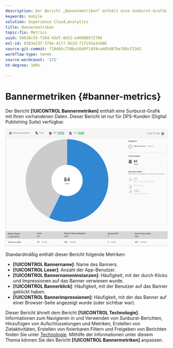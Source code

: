 ```yaml
---
description: Der Bericht „Bannermetriken“ enthält eine Sunburst-Grafik mit Ihren vorhandenen Daten. Dieser Bericht ist nur für DPS-Kunden (Digital Publishing Suite) verfügbar.
keywords: mobile
solution: Experience Cloud,Analytics
title: Bannermetriken
topic-fix: Metrics
uuid: 50638c55-f10d-43d7-8d12-e48908572766
exl-id: 0383e23f-579e-4177-922d-71f193a3c606
source-git-commit: f18d65c738ba16d9f1459ca485d87be708cf23d2
workflow-type: tm+mt
source-wordcount: '171'
ht-degree: 100%

---
```


# Bannermetriken {#banner-metrics}

Der Bericht **[!UICONTROL Bannermetriken]** enthält eine Sunburst-Grafik mit Ihren vorhandenen Daten. Dieser Bericht ist nur für DPS-Kunden (Digital Publishing Suite) verfügbar.

![](assets/dps_banner_name.png)

Standardmäßig enthält dieser Bericht folgende Metriken:

* **[!UICONTROL Bannername]**: Name des Banners.
* **[!UICONTROL Leser]**: Anzahl der App-Benutzer.
* **[!UICONTROL Bannernameninstanzen]**: Häufigkeit, mit der durch Klicks und Impressionen auf das Banner verwiesen wurde.
* **[!UICONTROL Bannerklick]**: Häufigkeit, mit der Benutzer auf das Banner geklickt haben.
* **[!UICONTROL Bannerimpressionen]**: Häufigkeit, mit der das Banner auf einer Browser-Seite angezeigt wurde (oder sichtbar war).

Dieser Bericht ähnelt dem Bericht **[!UICONTROL Technologie]**. Informationen zum Navigieren in und Verwenden von Sunburst-Berichten, Hinzufügen von Aufschlüsselungen und Metriken, Erstellen von Zielaktivitäten, Erstellen von fixierbaren Filtern und Freigeben von Berichten finden Sie unter [Technologie](/help/using/usage/reports-technology.md). Mithilfe der Informationen unter diesem Thema können Sie den Bericht **[!UICONTROL Bannermetriken]** anpassen.

